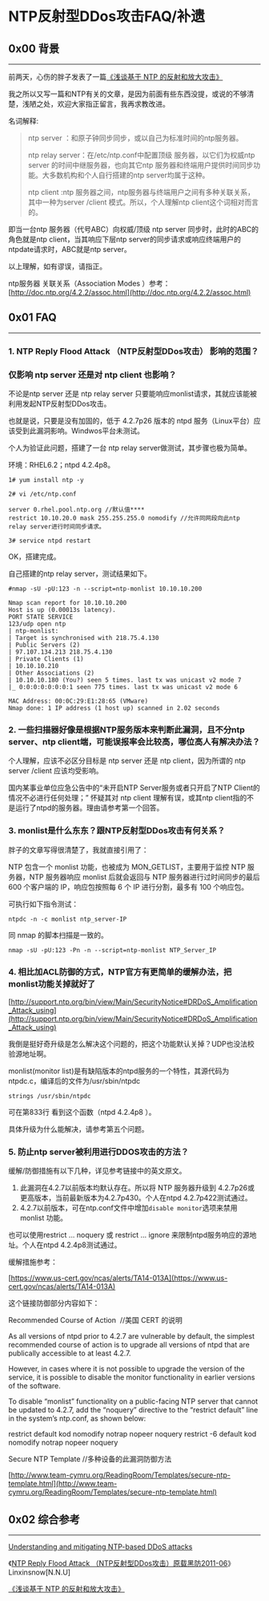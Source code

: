# NTP反射型DDos攻击FAQ/补遗

0x00 背景
-------

* * *

前两天，心伤的胖子发表了一篇[《浅谈基于 NTP 的反射和放大攻击》](http://drops.wooyun.org/papers/926)

我之所以又写一篇和NTP有关的文章，是因为前面有些东西没提，或说的不够清楚，浅陋之处，欢迎大家指正留言，我再求教改进。

名词解释:

> ntp server ：和原子钟同步同步，或以自己为标准时间的ntp服务器。
> 
> ntp relay server：在/etc/ntp.conf中配置顶级 服务器，以它们为权威ntp server 的时间中继服务器，也向其它ntp 服务器和终端用户提供时间同步功能。大多数机构和个人自行搭建的ntp server均属于这种。
> 
> ntp client :ntp 服务器之间，ntp服务器与终端用户之间有多种关联关系，其中一种为server /client 模式。所以，个人理解ntp client这个词相对而言的。

即当一台ntp 服务器（代号ABC）向权威/顶级 ntp server 同步时，此时的ABC的角色就是ntp client，当其响应下层ntp server的同步请求或响应终端用户的ntpdate请求时，ABC就是ntp server。

以上理解，如有谬误，请指正。

ntp服务器 关联关系（Association Modes ）参考：[http://doc.ntp.org/4.2.2/assoc.html](http://doc.ntp.org/4.2.2/assoc.html)

0x01 FAQ
--------

* * *

### 1. NTP Reply Flood Attack （NTP反射型DDos攻击） 影响的范围？

### 仅影响 ntp server 还是对 ntp client 也影响？

不论是ntp server 还是 ntp relay server 只要能响应monlist请求，其就应该能被利用发起NTP反射型DDos攻击。

也就是说，只要是没有加固的，低于 4.2.7p26 版本的 ntpd 服务（Linux平台）应该受到此漏洞影响。Windwos平台未测试。

个人为验证此问题，搭建了一台 ntp relay server做测试，其步骤也极为简单。

环境：RHEL6.2；ntpd 4.2.4p8。

```
1# yum install ntp -y 

2# vi /etc/ntp.conf 

server 0.rhel.pool.ntp.org //默认值**** 
restrict 10.10.20.0 mask 255.255.255.0 nomodify //允许同网段向此ntp relay server进行时间同步请求。 

3# service ntpd restart 

```

OK，搭建完成。

自己搭建的ntp relay server，测试结果如下。

```
#nmap -sU -pU:123 -n --script=ntp-monlist 10.10.10.200 

Nmap scan report for 10.10.10.200 
Host is up (0.00013s latency). 
PORT STATE SERVICE 
123/udp open ntp 
| ntp-monlist: 
| Target is synchronised with 218.75.4.130 
| Public Servers (2) 
| 97.107.134.213 218.75.4.130 
| Private Clients (1) 
| 10.10.10.210 
| Other Associations (2) 
| 10.10.10.180 (You?) seen 5 times. last tx was unicast v2 mode 7 
|_ 0:0:0:0:0:0:0:1 seen 775 times. last tx was unicast v2 mode 6 

MAC Address: 00:0C:29:E1:28:65 (VMware) 
Nmap done: 1 IP address (1 host up) scanned in 2.02 seconds 

```

### 2. 一些扫描器好像是根据NTP服务版本来判断此漏洞，且不分ntp server、ntp client端，可能误报率会比较高，哪位高人有解决办法？

个人理解，应该不必区分目标是 ntp server 还是 ntp client，因为所谓的 ntp server /client 应该均受影响。

国内某事业单位应急公告中的“未开启NTP Server服务或者只开启了NTP Client的情况不必进行任何处理；” 怀疑其对 ntp client 理解有误，或其ntp client指的不是运行了ntpd的服务器。理由请参考第一个回答。

### 3. monlist是什么东东？跟NTP反射型DDos攻击有何关系？

胖子的文章写得很清楚了，我就直接引用了：

NTP 包含一个 monlist 功能，也被成为 MON_GETLIST，主要用于监控 NTP 服务器，NTP 服务器响应 monlist 后就会返回与 NTP 服务器进行过时间同步的最后 600 个客户端的 IP，响应包按照每 6 个 IP 进行分割，最多有 100 个响应包。

可执行如下指令测试：

```
ntpdc -n -c monlist ntp_server-IP 

```

同 nmap 的脚本扫描是一致的。

```
nmap -sU -pU:123 -Pn -n --script=ntp-monlist NTP_Server_IP 

```

### 4. 相比加ACL防御的方式，NTP官方有更简单的缓解办法，把monlist功能关掉就好了

[http://support.ntp.org/bin/view/Main/SecurityNotice#DRDoS_Amplification_Attack_using](http://support.ntp.org/bin/view/Main/SecurityNotice#DRDoS_Amplification_Attack_using)

我倒是挺好奇升级是怎么解决这个问题的，把这个功能默认关掉？UDP也没法校验源地址啊。

monlist(monitor list)是有缺陷版本的ntpd服务的一个特性，其源代码为ntpdc.c，编译后的文件为/usr/sbin/ntpdc

```
strings /usr/sbin/ntpdc 

```

可在第833行 看到这个函数（ntpd 4.2.4p8 ）。

具体升级为什么能解决，请参考第五个问题。

### 5. 防止ntp server被利用进行DDOS攻击的方法？

缓解/防御措施有以下几种，详见参考链接中的英文原文。

1.  此漏洞在4.2.7以前版本均默认存在。所以将 NTP 服务器升级到 4.2.7p26或更高版本，当前最新版本为4.2.7p430。个人在ntpd 4.2.7p422测试通过。
2.  4.2.7以前版本，可在ntp.conf文件中增加`disable monitor`选项来禁用 monlist 功能。

也可以使用restrict ... noquery 或 restrict ... ignore 来限制ntpd服务响应的源地址。个人在ntpd 4.2.4p8测试通过。

缓解措施参考：

[https://www.us-cert.gov/ncas/alerts/TA14-013A](https://www.us-cert.gov/ncas/alerts/TA14-013A)

这个链接防御部分内容如下：

Recommended Course of Action  //美国 CERT 的说明

As all versions of ntpd prior to 4.2.7 are vulnerable by default, the simplest recommended course of action is to upgrade all versions of ntpd that are publically accessible to at least 4.2.7.

However, in cases where it is not possible to upgrade the version of the service, it is possible to disable the monitor functionality in earlier versions of the software.

To disable “monlist” functionality on a public-facing NTP server that cannot be updated to 4.2.7, add the “noquery” directive to the “restrict default” line in the system’s ntp.conf, as shown below:

restrict default kod nomodify notrap nopeer noquery restrict -6 default kod nomodify notrap nopeer noquery

Secure NTP Template //多种设备的此漏洞防御方法

[http://www.team-cymru.org/ReadingRoom/Templates/secure-ntp-template.html](http://www.team-cymru.org/ReadingRoom/Templates/secure-ntp-template.html)

0x02 综合参考
---------

* * *

[Understanding and mitigating NTP-based DDoS attacks](http://blog.cloudflare.com/understanding-and-mitigating-ntp-based-ddos-attacks)

《[NTP Reply Flood Attack （NTP反射型DDos攻击）原载黑防2011-06](http://blog.sina.com.cn/s/blog_459861630101b4wf.html)》Linxinsnow[N.N.U]

[《浅谈基于 NTP 的反射和放大攻击》](http://drops.wooyun.org/papers/926)
